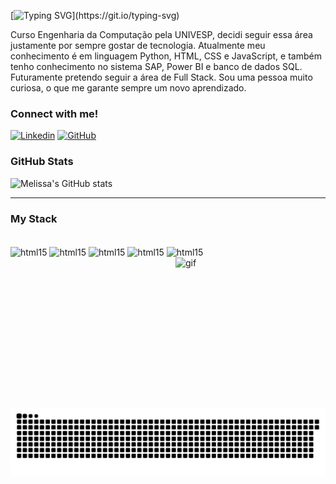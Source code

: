 [![Typing SVG](https://readme-typing-svg.demolab.com?font=Fira+Code&weight=500&pause=1000&color=9822F7&random=false&width=435&lines=Ol%C3%A1!+Eu+sou+a+Melissa!)](https://git.io/typing-svg)

Curso Engenharia da Computação pela UNIVESP, decidi seguir essa área justamente por sempre gostar de tecnologia. Atualmente meu conhecimento é em linguagem Python, HTML, CSS e JavaScript, e também tenho conhecimento no sistema SAP, Power BI e banco de dados SQL. Futuramente pretendo seguir a área de Full Stack. Sou uma pessoa muito curiosa, o que me garante sempre um novo aprendizado.

<h3 align="left">Connect with me!</h3>

[![Linkedin](https://img.shields.io/badge/LinkedIn-0077B5?style=for-the-badge&logo=linkedin&logoColor=white)](https://www.linkedin.com/in/melissacparton/) [![GitHub](https://img.shields.io/badge/GitHub-100000?style=for-the-badge&logo=github&logoColor=white)](https://github.com/monkamoon)

<h3>GitHub Stats</h3>

![Melissa's GitHub stats](https://github-readme-stats.vercel.app/api?username=Melissa&show_icons=true&theme=midnight-purple)
- - - - - - - - - - - - - - - - - - - - - - - - - - - - - - - - - - - - - - - - - - - - - - - - - - - - - - - -  - - - - - - - - - - - - - - - - 
<h3 align="left">My Stack</h3>
<div style='display': inline_block><br/>
    <img align='center' alt='html15' src='https://img.shields.io/badge/Python-3776AB?style=for-the-badge&logo=python&logoColor=white'/>
   <img align='center' alt='html15' src='https://img.shields.io/badge/SAP-0FAAFF?style=for-the-badge&logo=sap&logoColor=white'/>
    <img align='center' alt='html15' src='https://img.shields.io/badge/HTML-239120?style=for-the-badge&logo=html5&logoColor=white'/>
   <img align='center' alt='html15' src='https://img.shields.io/badge/CSS-239120?&style=for-the-badge&logo=css3&logoColor=white'/>
    <img align='center' alt='html15' src='https://img.shields.io/badge/JavaScript-323330?style=for-the-badge&logo=javascript&logoColor=F7DF1E'/>
    <img align='right' alt='gif' height='240' width='240' src='https://media.discordapp.net/attachments/693963581590601778/1226682520851054722/giphy.gif?ex=6625a81f&is=6613331f&hm=32cc86b9a0497bcbf27f95faa1195c635d71be903405743ce3977dd1fb4805eb&=&width=467&height=467'/>
       

<picture>
  <source media="(prefers-color-scheme: dark)" srcset="https://raw.githubusercontent.com/monkamoon/monkamoon/output/github-contribution-grid-snake-dark.svg">
  <source media="(prefers-color-scheme: light)" srcset="https://raw.githubusercontent.com/monkamoon/monkamoon/output/github-contribution-grid-snake.svg">
  <img alt="github contribution grid snake animation" src="https://raw.githubusercontent.com/monkamoon/monkamoon/output/github-contribution-grid-snake.svg">
</picture>
<br><br>

